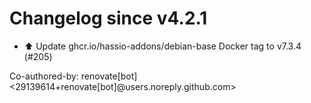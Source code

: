 # Changelog since v4.2.1
- ⬆️ Update ghcr.io/hassio-addons/debian-base Docker tag to v7.3.4 (#205)

Co-authored-by: renovate[bot] <29139614+renovate[bot]@users.noreply.github.com> 
